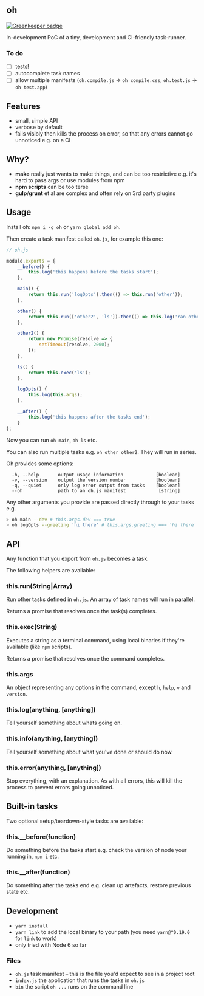 # `oh`

[![Greenkeeper badge](https://badges.greenkeeper.io/sndrs/oh.svg)](https://greenkeeper.io/)

In-development PoC of a tiny, development and CI-friendly task-runner.

### To do
- [ ] tests!
- [ ] autocomplete task names
- [ ] allow multiple manifests (`oh.compile.js` => `oh compile.css`, `oh.test.js` => `oh test.app`)

## Features

- small, simple API
- verbose by default
- fails visibly then kills the process on error, so that any errors cannot go unnoticed e.g. on a CI

## Why?

- **make** really just wants to make things, and can be too restrictive e.g. it's hard to pass args or use modules from npm
- **npm scripts** can be too terse
- **gulp**/**grunt** et al are complex and often rely on 3rd party plugins

## Usage

Install oh: `npm i -g oh` or `yarn global add oh`.

Then create a task manifest called `oh.js`, for example this one:

```javascript
// oh.js

module.exports = {
    __before() {
        this.log('this happens before the tasks start');
    },

    main() {
        return this.run('logOpts').then(() => this.run('other'));
    },

    other() {
        return this.run(['other2', 'ls']).then(() => this.log('ran others'));
    },

    other2() {
        return new Promise(resolve => {
            setTimeout(resolve, 2000);
        });
    },

    ls() {
        return this.exec('ls');
    },

    logOpts() {
        this.log(this.args);
    },

    __after() {
        this.log('this happens after the tasks end');
    }
};

```


Now you can run `oh main`, `oh ls` etc.

You can also run multiple tasks e.g. `oh other other2`. They will run in series.

Oh provides some options:

```
  -h, --help       output usage information            [boolean]
  -v, --version    output the version number           [boolean]
  -q, --quiet      only log error output from tasks    [boolean]
  --oh             path to an oh.js manifest            [string]
```  

Any other arguments you provide are passed directly through to your tasks e.g. 

```bash
> oh main --dev # this.args.dev === true
> oh logOpts --greeting 'hi there' # this.args.greeting === 'hi there'
```

## API
Any function that you export from `oh.js` becomes a task.

The following helpers are available:

### this.run(String|Array)
Run other tasks defined in `oh.js`. An array of task names will run in parallel.

Returns a promise that resolves once the task(s) completes.

### this.exec(String)
Executes a string as a terminal command, using local binaries if they're available (like `npm` scripts).

Returns a promise that resolves once the command completes.

### this.args
An object representing any options in the command, except `h`, `help`, `v` and `version`.

### this.log(anything, [anything])
Tell yourself something about whats going on.

### this.info(anything, [anything])
Tell yourself something about what you've done or should do now.

### this.error(anything, [anything])
Stop everything, with an explanation. As with all errors, this will kill the process to prevent errors going unnoticed.

## Built-in tasks

Two optional setup/teardown-style tasks are available:

### this.__before(function)
Do something before the tasks start e.g. check the version of node your running in, `npm i` etc.

### this.__after(function)
Do something after the tasks end e.g. clean up artefacts, restore previous state etc.


## Development
- `yarn install`
- `yarn link` to add the local binary to your path (you need `yarn@^0.19.0` for `link` to work)
- only tried with Node 6 so far

### Files
- `oh.js` task manifest – this is the file you'd expect to see in a project root
- `index.js` the application that runs the tasks in `oh.js`
- `bin` the script `oh ...` runs on the command line
